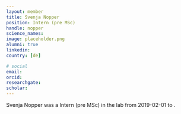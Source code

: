 ```yaml
---
layout: member
title: Svenja Nopper
position: Intern (pre MSc)
handle: nopper
science_names:
image: placeholder.png
alumni: true
linkedin:
country: [de]

# social
email:
orcid:
researchgate:
scholar:
---
```


Svenja Nopper was a Intern (pre MSc) in the lab from 2019-02-01 to .